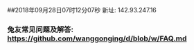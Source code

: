 ##2018年09月28日07时12分07秒 新址: 142.93.247.16
### 兔友常见问题及解答: https://github.com/wanggonging/d/blob/w/FAQ.md
